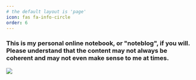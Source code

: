 ```yaml
---
# the default layout is 'page'
icon: fas fa-info-circle
order: 6
---
```


### This is my personal online notebook, or "noteblog", if you will. Please understand that the content may not always be coherent and may not even make sense to me at times.

![](https://free-images.com/lg/2c44/phrases_scribble_message_limit.jpg)
